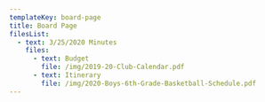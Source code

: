 ```yaml
---
templateKey: board-page
title: Board Page
filesList:
  - text: 3/25/2020 Minutes
    files:
      - text: Budget
        file: /img/2019-20-Club-Calendar.pdf
      - text: Itinerary
        file: /img/2020-Boys-6th-Grade-Basketball-Schedule.pdf
---
```

